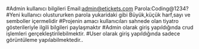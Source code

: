 #Admin kullanıcı bilgileri Email:admin@etickets.com Parola:Coding@1234?
#Yeni kullanıcı olustururken parola yukaridaki gibi Büyük,küçük harf,sayı ve semboller içermelidir
#Projenin amacı kullanıcıları sahnede olan tiyatro gösterileriyle ilgili bilgileri paylaşmaktır
#Admin olarak giriş yapıldığında crud işlemleri gerçekleştirilebilmektir.
#User olarak giriş yapıldığında sadece görüntüleme yapılabilmektedir..

